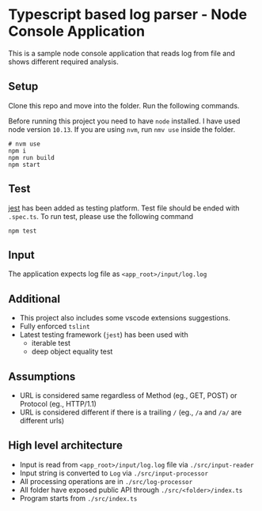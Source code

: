 # Typescript based log parser - Node Console Application

This is a sample node console application that reads log from file and shows different required analysis.

## Setup

Clone this repo and move into the folder. Run the following commands.

Before running this project you need to have `node` installed. I have used node version `10.13`. If you are using `nvm`, run `nmv use` inside the folder.

```
# nvm use 
npm i
npm run build
npm start
```

## Test

[jest](https://jestjs.io/en/) has been added as testing platform. Test file should be ended with `.spec.ts`. To run test, please use the following command

```
npm test
```

## Input

The application expects log file as `<app_root>/input/log.log`

## Additional

- This project also includes some vscode extensions suggestions.
- Fully enforced `tslint` 
- Latest testing framework (`jest`) has been used with
  - iterable test
  - deep object equality test

## Assumptions

- URL is considered same regardless of Method (eg., GET, POST) or Protocol (eg., HTTP/1.1)
- URL is considered different if there is a trailing `/` (eg., `/a` and `/a/` are different urls)

## High level architecture

- Input is read from `<app_root>/input/log.log` file via `./src/input-reader`
- Input string is converted to `Log` via `./src/input-processor`
- All processing operations are in `./src/log-processor`
- All folder have exposed public API through `./src/<folder>/index.ts`
- Program starts from `./src/index.ts`
